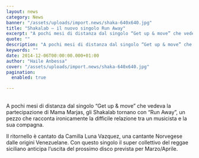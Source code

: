 ```yaml
---
layout: news
category: News
banner: "/assets/uploads/import.news/shaka-640x640.jpg"
title: "Shakalab – il nuovo singolo Run Away"
excerpt: "A pochi mesi di distanza dal singolo “Get up & move” che vedeva la partecipazione di Mama Marjas, gli Shakalab tornano con “Run Away”, un pezzo che racconta ironicamente la difficile relazione tra un musicista e la sua compagna. Il ritornello è cantato da Camilla Luna Vazquez, una cantante Norvegese dalle origini Venezuelane. Con questo [&hellip"
quote: ""
description: "A pochi mesi di distanza dal singolo “Get up & move” che vedeva la partecipazione di Mama Marjas, gli Shakalab tornano con “Run Away”, un pezzo che racconta ironicamente la difficile relazione tra un musicista e la sua compagna. Il ritornello è cantato da Camilla Luna Vazquez, una cantante Norvegese dalle origini Venezuelane. Con questo [&hellip"
keywords: ""
date: 2014-12-06T00:00:00.000+01:00
author: "Haile Anbessa"
cover: "/assets/uploads/import.news/shaka-640x640.jpg"
pagination:
  enabled: true

---
```


[](https://hotmc.com/wp-content/uploads/2014/12/shaka.jpg)  
A pochi mesi di distanza dal singolo “Get up & move” che vedeva la partecipazione di Mama Marjas, gli Shakalab tornano con “Run Away”, un pezzo che racconta ironicamente la difficile relazione tra un musicista e la sua compagna.

Il ritornello è cantato da Camilla Luna Vazquez, una cantante Norvegese dalle origini Venezuelane. Con questo singolo il super collettivo del reggae siciliano anticipa l’uscita del prossimo disco prevista per Marzo/Aprile.